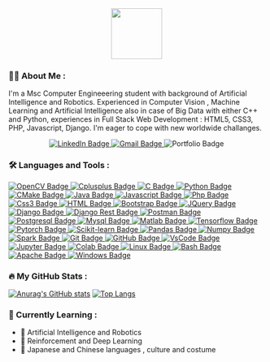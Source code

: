 <div id="header" align="center">
  <img src="https://media.giphy.com/media/M9gbBd9nbDrOTu1Mqx/giphy.gif" width="100"/>
</div>

### :man_technologist: About Me :

I'm a Msc Computer Engineeering student with background of Artificial Intelligence and Robotics. Experienced in Computer Vision , Machine Learning and Artificial Intelligence also in case of Big Data with either C++ and Python, experiences in Full Stack Web Development : HTML5, CSS3, PHP, Javascript, Django. I'm eager to cope with new worldwide challanges.  

<div id="badges" align="center">
  <a href="https://it.linkedin.com/">
      <img src="https://img.shields.io/badge/LinkedIn-blue?style=for-the-badge&logo=linkedin&logoColor=white" alt="LinkedIn Badge"/>
  </a>
  <a href="mailto:bprincipe235@gmail.com?subject=Email%20from%20GitHub%20User%20By%20Link%20Page%20Profile">
     <img src="https://img.shields.io/badge/Email-red?style=for-the-badge&logo=gmail&logoColor=white" alt="Gmail Badge"/>
  </a>
  <img src="https://img.shields.io/badge/Portfolio-black?style=for-the-badge&logo=&logoColor=white" alt="Portfolio Badge"/>
</div>
<div id="badges" align="center">
  <img src="https://komarev.com/ghpvc/?username=bprin97&style=flat-square&color=blue" alt=""/>
</div>

### :hammer_and_wrench: Languages and Tools :

<div id="badges">
  <a href="OpenCV">
    <img src="https://img.shields.io/badge/OpenCV-red?style=for-the-badge&logo=opencv&logoColor=black" alt="OpenCV Badge"/>
  </a>
  <a href="C++">
    <img src="https://img.shields.io/badge/C++-gray?style=for-the-badge&logo=Cplusplus&logoColor=black" alt="Cplusplus Badge"/>
  </a>
  <a href="C">
    <img src="https://img.shields.io/badge/C-blue?style=for-the-badge&logo=C&logoColor=white" alt="C Badge"/>
  </a>
  <a href="Python">
    <img src="https://img.shields.io/badge/Python-green?style=for-the-badge&logo=Python&logoColor=white" alt="Python Badge"/>
  </a>
  <a href="CMake">
    <img src="https://img.shields.io/badge/CMake-orange?style=for-the-badge&logo=CMake&logoColor=black" alt="CMake Badge"/>
  </a>
  <a href="Java">
    <img src="https://img.shields.io/badge/Java-yellowgreen?style=for-the-badge&logo=java8&logoColor=white" alt="Java Badge"/>
  </a>
  <a href="JavaScript">
    <img src="https://img.shields.io/badge/Javascript-brightgreen?style=for-the-badge&logo=Javascript&logoColor=black" alt="Javascript Badge"/>
  </a>
  <a href="Php">
    <img src="https://img.shields.io/badge/php-lightgray?style=for-the-badge&logo=php&logoColor=black" alt="Php Badge"/>
  </a>
  <a href="Css3">
    <img src="https://img.shields.io/badge/Css-blueviolet?style=for-the-badge&logo=css3&logoColor=black" alt="Css3 Badge"/>
  </a>
  <a href="HTML">
    <img src="https://img.shields.io/badge/Html-pink?style=for-the-badge&logo=html5&logoColor=black" alt="HTML Badge"/>
  </a>
  <a href="Bootstrapt">
    <img src="https://img.shields.io/badge/Bootstrap-9cf?style=for-the-badge&logo=bootstrap&logoColor=black" alt="Bootstrap Badge"/>
  </a>
  <a href="JQuery">
    <img src="https://img.shields.io/badge/JQuery-lemonchiffon?style=for-the-badge&logo=jquery&logoColor=black" alt="JQuery Badge"/>
  </a>
  <a href="Django">
    <img src="https://img.shields.io/badge/Django-black?style=for-the-badge&logo=django&logoColor=white" alt="Django Badge"/>
  </a>
  <a href="Django Rest">
    <img src="https://img.shields.io/badge/Django Rest-white?style=for-the-badge&logo=djangorest&logoColor=black" alt="Django Rest Badge"/>
  </a>
  <a href="Postman">
    <img src="https://img.shields.io/badge/Postman-purple?style=for-the-badge&logo=postman&logoColor=white" alt="Postman Badge"/>
  </a>
  <a href="Postgresql">
    <img src="https://img.shields.io/badge/Postgresql-beige?style=for-the-badge&logo=postgresql&logoColor=black" alt="Postgresql Badge"/>
  </a>
  <a href="Mysql">
    <img src="https://img.shields.io/badge/Mysql-azure?style=for-the-badge&logo=mysql&logoColor=black" alt="Mysql Badge"/>
  </a>
  <a href="Matlab">
    <img src="https://img.shields.io/badge/Matlab-chocolate?style=for-the-badge&logo=matlab&logoColor=black" alt="Matlab Badge"/>
  </a>
  <a href="Tensorflow">
    <img src="https://img.shields.io/badge/Tensorflow-darkslateblue?style=for-the-badge&logo=tensorflow&logoColor=black" alt="Tensorflow Badge"/>
  </a>
  <a href="Pytorch">
    <img src="https://img.shields.io/badge/Pytorch-saddlebrown?style=for-the-badge&logo=pytorch&logoColor=black" alt="Pytorch Badge"/>
  </a>
  <a href="Scikit-learn">
    <img src="https://img.shields.io/badge/Scikit learn-thistle?style=for-the-badge&logo=scikitlearn&logoColor=black" alt="Scikit-learn Badge"/>
  </a>
  <a href="Pandas">
    <img src="https://img.shields.io/badge/Pandas-salmon?style=for-the-badge&logo=pandas&logoColor=black" alt="Pandas Badge"/>
  </a>
  <a href="Numpy">
    <img src="https://img.shields.io/badge/Numpy-seashell?style=for-the-badge&logo=numpy&logoColor=black" alt="Numpy Badge"/>
  </a>
  <a href="Spark">
    <img src="https://img.shields.io/badge/Apache Spark-teal?style=for-the-badge&logo=apachespark&logoColor=black" alt="Spark Badge"/>
  </a>
  <a href="Git">
    <img src="https://img.shields.io/badge/Git-silver?style=for-the-badge&logo=git&logoColor=black" alt="Git Badge"/>
  </a>
  <a href="GitHub">
    <img src="https://img.shields.io/badge/GitHub-peachpuff?style=for-the-badge&logo=github&logoColor=black" alt="GitHub Badge"/>
  </a>
  <a href="VsCode">
    <img src="https://img.shields.io/badge/Vs Code-firebrick?style=for-the-badge&logo=visualstudio&logoColor=white" alt="VsCode Badge"/>
  </a>
  <a href="Jupyter">
    <img src="https://img.shields.io/badge/Jupyter-palevioletred?style=for-the-badge&logo=jupyter&logoColor=white" alt="Jupyter Badge"/>
  </a>
  <a href="Colab">
    <img src="https://img.shields.io/badge/Colab-snow?style=for-the-badge&logo=colab&logoColor=white" alt="Colab Badge"/>
  </a>
  <a href="Linux">
    <img src="https://img.shields.io/badge/Linux-olive?style=for-the-badge&logo=linux&logoColor=white" alt="Linux Badge"/>
  </a>
  <a href="Bash">
    <img src="https://img.shields.io/badge/Bash-navy?style=for-the-badge&logo=commandsprompt&logoColor=white" alt="Bash Badge"/>
  </a>
  <a href="Apache">
    <img src="https://img.shields.io/badge/Apache-mediumturquoise?style=for-the-badge&logo=apache&logoColor=black" alt="Apache Badge"/>
  </a>
   <a href="Windows">
    <img src="https://img.shields.io/badge/Windows-moccasin?style=for-the-badge&logo=windows&logoColor=black" alt="Windows Badge"/>
  </a>
</div>

### :fire: My GitHub Stats :
[![Anurag's GitHub stats](https://github-readme-stats.vercel.app/api?username=bprin97&show_icons=true&theme=tokyonight)](https://github.com/anuraghazra/github-readme-stats) [![Top Langs](https://github-readme-stats.vercel.app/api/top-langs/?username=bprin97&theme=tokyonight&layout=compact)](https://github.com/anuraghazra/github-readme-stats)

### :book: Currently Learning :

- :robot: Artificial Intelligence and Robotics
- :telescope: Reinforcement and Deep Learning
- :tongue: Japanese and Chinese languages , culture and costume
